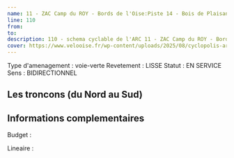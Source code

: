 ```yaml
---
name: 11 - ZAC Camp du ROY - Bords de l'Oise:Piste 14 - Bois de Plaisance 
line: 110
from: 
to:  
description: 110 - schema cyclable de l'ARC 11 - ZAC Camp du ROY - Bords de l'Oise:Piste 14 - Bois de Plaisance 
cover: https://www.velooise.fr/wp-content/uploads/2025/08/cyclopolis-arc-110.jpg
---
```

Type d'amenagement : voie-verte
Revetement : LISSE
Statut : EN SERVICE
Sens : BIDIRECTIONNEL
## Les troncons (du Nord au Sud)

## Informations complementaires

Budget  : 

Lineaire :

